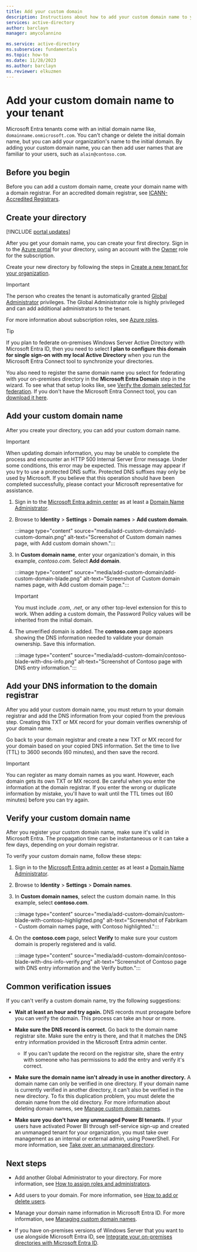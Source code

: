 ```yaml
---
title: Add your custom domain
description: Instructions about how to add your custom domain name to your tenant.
services: active-directory
author: barclayn
manager: amycolannino

ms.service: active-directory
ms.subservice: fundamentals
ms.topic: how-to
ms.date: 11/28/2023
ms.author: barclayn
ms.reviewer: elkuzmen
---
```

# Add your custom domain name to your tenant

Microsoft Entra tenants come with an initial domain name like, `domainname.onmicrosoft.com`. You can't change or delete the initial domain name, but you can add your organization's name to the initial domain. By adding your custom domain name, you can then add user names that are familiar to your users, such as `alain@contoso.com`.

## Before you begin

Before you can add a custom domain name, create your domain name with a domain registrar. For an accredited domain registrar, see [ICANN-Accredited Registrars](https://www.icann.org/registrar-reports/accredited-list.html).

## Create your directory

[!INCLUDE [portal updates](~/includes/portal-update.md)]

After you get your domain name, you can create your first directory. Sign in to the [Azure portal](https://portal.azure.com) for your directory, using an account with the [Owner](/azure/role-based-access-control/built-in-roles#owner) role for the subscription.

Create your new directory by following the steps in [Create a new tenant for your organization](./create-new-tenant.md#create-a-new-tenant-for-your-organization).

> [!IMPORTANT]
> The person who creates the tenant is automatically granted [Global Administrator](~/identity/role-based-access-control/permissions-reference.md#global-administrator) privileges. The Global Administrator role is highly privileged and can add additional administrators to the tenant.

For more information about subscription roles, see [Azure roles](/azure/role-based-access-control/rbac-and-directory-admin-roles#azure-roles).

> [!TIP]
> If you plan to federate on-premises Windows Server Active Directory with Microsoft Entra ID, then you need to select **I plan to configure this domain for single sign-on with my local Active Directory** when you run the Microsoft Entra Connect tool to synchronize your directories.
>
> You also need to register the same domain name you select for federating with your on-premises directory in the **Microsoft Entra Domain** step in the wizard. To see what that setup looks like, see [Verify the domain selected for federation](~/identity/hybrid/connect/how-to-connect-install-custom.md#verify-the-azure-ad-domain-selected-for-federation). If you don't have the Microsoft Entra Connect tool, you can [download it here](https://go.microsoft.com/fwlink/?LinkId=615771).

## Add your custom domain name

After you create your directory, you can add your custom domain name.

> [!IMPORTANT]
> When updating domain information, you may be unable to complete the process and encounter an HTTP 500 Internal Server Error message. Under some conditions, this error may be expected. This message may appear if you try to use a protected DNS suffix. Protected DNS suffixes may only be used by Microsoft. If you believe that this operation should have been completed successfully, please contact your Microsoft representative for assistance. 

1. Sign in to the [Microsoft Entra admin center](https://entra.microsoft.com) as at least a [Domain Name Administrator](~/identity/role-based-access-control/permissions-reference.md#domain-name-administrator).

1. Browse to **Identity** > **Settings** > **Domain names** > **Add custom domain**.

   :::image type="content" source="media/add-custom-domain/add-custom-domain.png" alt-text="Screenshot of Custom domain names page, with Add custom domain shown.":::

1. In **Custom domain name**, enter your organization's domain, in this example, *contoso.com*. Select **Add domain**.

   :::image type="content" source="media/add-custom-domain/add-custom-domain-blade.png" alt-text="Screenshot of Custom domain names page, with Add custom domain page.":::

    > [!IMPORTANT]
    > You must include *.com*, *.net*, or any other top-level extension for this to work. When adding a custom domain, the Password Policy values will be inherited from the initial domain.

1. The unverified domain is added. The **contoso.com** page appears showing the DNS information needed to validate your domain ownership. Save this information.

   :::image type="content" source="media/add-custom-domain/contoso-blade-with-dns-info.png" alt-text="Screenshot of Contoso page with DNS entry information.":::

## Add your DNS information to the domain registrar

After you add your custom domain name, you must return to your domain registrar and add the DNS information from your copied from the previous step. Creating this TXT or MX record for your domain verifies ownership of your domain name.

Go back to your domain registrar and create a new TXT or MX record for your domain based on your copied DNS information. Set the time to live (TTL) to 3600 seconds (60 minutes), and then save the record.

> [!IMPORTANT]
> You can register as many domain names as you want. However, each domain gets its own TXT or MX record. Be careful when you enter the information at the domain registrar. If you enter the wrong or duplicate information by mistake, you'll have to wait until the TTL times out (60 minutes) before you can try again.

## Verify your custom domain name

After you register your custom domain name, make sure it's valid in Microsoft Entra. The propagation time can be instantaneous or it can take a few days, depending on your domain registrar.

To verify your custom domain name, follow these steps:

1. Sign in to the [Microsoft Entra admin center](https://entra.microsoft.com) as at least a [Domain Name Administrator](~/identity/role-based-access-control/permissions-reference.md#domain-name-administrator).

1. Browse to **Identity** > **Settings** > **Domain names**.

1. In **Custom domain names**, select the custom domain name. In this example, select **contoso.com**.

   :::image type="content" source="media/add-custom-domain/custom-blade-with-contoso-highlighted.png" alt-text="Screenshot of Fabrikam - Custom domain names page, with Contoso highlighted.":::

1. On the **contoso.com** page, select **Verify** to make sure your custom domain is properly registered and is valid.

   :::image type="content" source="media/add-custom-domain/contoso-blade-with-dns-info-verify.png" alt-text="Screenshot of Contoso page with DNS entry information and the Verify button.":::

## Common verification issues

If you can't verify a custom domain name, try the following suggestions:

- **Wait at least an hour and try again.** DNS records must propagate before you can verify the domain. This process can take an hour or more.
 
- **Make sure the DNS record is correct.** Go back to the domain name registrar site. Make sure the entry is there, and that it matches the DNS entry information provided in the Microsoft Entra admin center.

   - If you can't update the record on the registrar site, share the entry with someone who has permissions to add the entry and verify it's correct.

- **Make sure the domain name isn't already in use in another directory.** A domain name can only be verified in one directory. If your domain name is currently verified in another directory, it can't also be verified in the new directory. To fix this duplication problem, you must delete the domain name from the old directory. For more information about deleting domain names, see [Manage custom domain names](~/identity/users/domains-manage.md).

- **Make sure you don't have any unmanaged Power BI tenants.** If your users have activated Power BI through self-service sign-up and created an unmanaged tenant for your organization, you must take over management as an internal or external admin, using PowerShell. For more information, see [Take over an unmanaged directory](~/identity/users/domains-admin-takeover.md).

## Next steps

- Add another Global Administrator to your directory. For more information, see [How to assign roles and administrators](./how-subscriptions-associated-directory.md).

- Add users to your domain. For more information, see [How to add or delete users](./add-users.md).

- Manage your domain name information in Microsoft Entra ID. For more information, see [Managing custom domain names](~/identity/users/domains-manage.md).

- If you have on-premises versions of Windows Server that you want to use alongside Microsoft Entra ID, see [Integrate your on-premises directories with Microsoft Entra ID](~/identity/hybrid/whatis-hybrid-identity.md).
